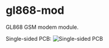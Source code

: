 gl868-mod
=========

GL868 GSM modem module.

Single-sided PCB:
![Single-sided PCB](https://raw.github.com/tardigrade888/gl868-mod/master/sch/out/pcb-kicad.png)

